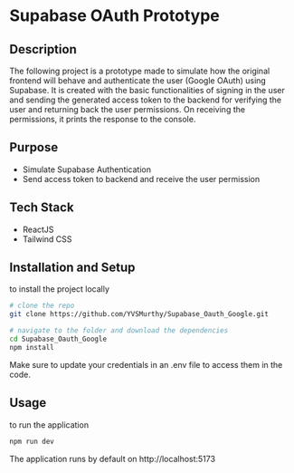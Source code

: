 # Supabase OAuth Prototype

## Description
The following project is a prototype made to simulate how the original frontend will behave and authenticate the user (Google OAuth) using Supabase. It is created with the basic functionalities of signing in the user and sending the generated access token to the backend for verifying the user and returning back the user permissions. On receiving the permissions, it prints the response to the console.

## Purpose
- Simulate Supabase Authentication
- Send access token to backend and receive the user permission

## Tech Stack
- ReactJS
- Tailwind CSS

## Installation and Setup
to install the project locally
```bash
# clone the repo
git clone https://github.com/YVSMurthy/Supabase_Oauth_Google.git

# navigate to the folder and download the dependencies
cd Supabase_Oauth_Google
npm install
```

Make sure to update your credentials in an .env file to access them in the code.

## Usage
to run the application
```bash
npm run dev
```
The application runs by default on http://localhost:5173
